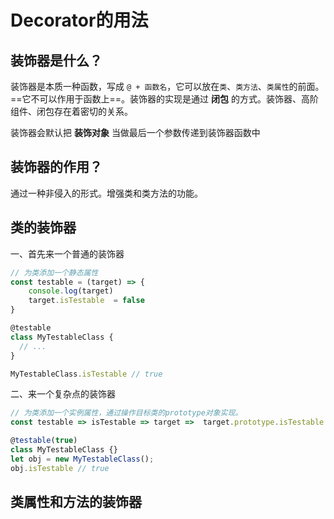 # Decorator的用法

## 装饰器是什么？

装饰器是本质一种函数，写成 `@ + 函数名`，它可以放在`类`、``类方法``、`类属性`的前面。==它不可以作用于函数上==。装饰器的实现是通过 **闭包** 的方式。装饰器、高阶组件、闭包存在着密切的关系。

装饰器会默认把 **装饰对象** 当做最后一个参数传递到装饰器函数中

## 装饰器的作用？

通过一种非侵入的形式。增强类和类方法的功能。

## 类的装饰器

一、首先来一个普通的装饰器

```javascript
// 为类添加一个静态属性
const testable = (target) => {
    console.log(target)
    target.isTestable  = false
}

@testable
class MyTestableClass {
  // ...
}

MyTestableClass.isTestable // true
```



二、来一个复杂点的装饰器

```javascript
// 为类添加一个实例属性，通过操作目标类的prototype对象实现。
const testable => isTestable => target =>  target.prototype.isTestable = isTestable

@testable(true)
class MyTestableClass {}
let obj = new MyTestableClass();
obj.isTestable // true

```

## 类属性和方法的装饰器


